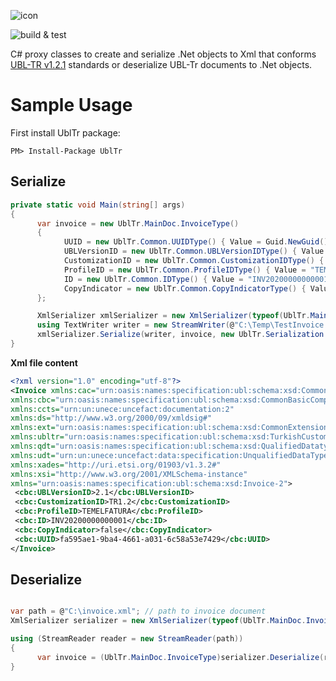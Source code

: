 ![icon](https://user-images.githubusercontent.com/1468775/80278696-1f6a5200-8701-11ea-8b32-aaf38c4df24d.png)

![build & test](https://github.com/hkutluay/UblTr/workflows/build%20&%20test/badge.svg)

C# proxy classes to create and serialize .Net objects to Xml that conforms [UBL-TR v1.2.1](https://www.oasis-open.org/committees/sc_home.php?wg_abbrev=ubl-trlsc#en) standards or deserialize UBL-Tr documents to .Net objects.

# Sample Usage


First install UblTr package:
```
PM> Install-Package UblTr
```

## Serialize
```csharp
private static void Main(string[] args)
{
      var invoice = new UblTr.MainDoc.InvoiceType()
      {
            UUID = new UblTr.Common.UUIDType() { Value = Guid.NewGuid().ToString() },
            UBLVersionID = new UblTr.Common.UBLVersionIDType() { Value = "2.1" },
            CustomizationID = new UblTr.Common.CustomizationIDType() { Value = "TR1.2" },
            ProfileID = new UblTr.Common.ProfileIDType() { Value = "TEMELFATURA" },
            ID = new UblTr.Common.IDType() { Value = "INV20200000000001" },
            CopyIndicator = new UblTr.Common.CopyIndicatorType() { Value = false }
      };

      XmlSerializer xmlSerializer = new XmlSerializer(typeof(UblTr.MainDoc.InvoiceType));
      using TextWriter writer = new StreamWriter(@"C:\Temp\TestInvoice.xml"); //path to document
      xmlSerializer.Serialize(writer, invoice, new UblTr.Serialization.UblTrNamespaces());
}

 ```
 
**Xml file content**
 ```xml
<?xml version="1.0" encoding="utf-8"?>
<Invoice xmlns:cac="urn:oasis:names:specification:ubl:schema:xsd:CommonAggregateComponents-2" 
xmlns:cbc="urn:oasis:names:specification:ubl:schema:xsd:CommonBasicComponents-2" 
xmlns:ccts="urn:un:unece:uncefact:documentation:2" 
xmlns:ds="http://www.w3.org/2000/09/xmldsig#" 
xmlns:ext="urn:oasis:names:specification:ubl:schema:xsd:CommonExtensionComponents-2" 
xmlns:ubltr="urn:oasis:names:specification:ubl:schema:xsd:TurkishCustomizationExtensionComponents" 
xmlns:qdt="urn:oasis:names:specification:ubl:schema:xsd:QualifiedDatatypes-2" 
xmlns:udt="urn:un:unece:uncefact:data:specification:UnqualifiedDataTypesSchemaModule:2" 
xmlns:xades="http://uri.etsi.org/01903/v1.3.2#" 
xmlns:xsi="http://www.w3.org/2001/XMLSchema-instance" 
xmlns="urn:oasis:names:specification:ubl:schema:xsd:Invoice-2">
  <cbc:UBLVersionID>2.1</cbc:UBLVersionID>
  <cbc:CustomizationID>TR1.2</cbc:CustomizationID>
  <cbc:ProfileID>TEMELFATURA</cbc:ProfileID>
  <cbc:ID>INV20200000000001</cbc:ID>
  <cbc:CopyIndicator>false</cbc:CopyIndicator>
  <cbc:UUID>fa595ae1-9ba4-4661-a031-6c58a53e7429</cbc:UUID>
</Invoice>
 ```

## Deserialize
```csharp

var path = @"C:\invoice.xml"; // path to invoice document
XmlSerializer serializer = new XmlSerializer(typeof(UblTr.MainDoc.InvoiceType));

using (StreamReader reader = new StreamReader(path))
{
      var invoice = (UblTr.MainDoc.InvoiceType)serializer.Deserialize(reader);
}
 ```
 
